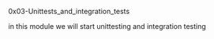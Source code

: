 0x03-Unittests_and_integration_tests

in this module we will start unittesting and integration testing
